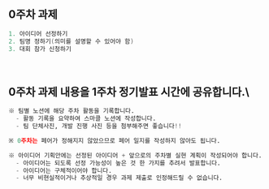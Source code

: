 ## 0주차 과제
```c++
1. 아이디어 선정하기
2. 팀명 정하기(의미를 설명할 수 있어야 함)
3. 대회 참가 신청하기
```

<br/>


## 0주차 과제 내용을 1주차 정기발표 시간에 공유합니다.\
```python
※ 팀별 노션에 해당 주차 활동을 기록합니다.
  - 활동 기록을 요약하여 스마클 노션에 작성합니다.
  - 팀 단체사진, 개발 진행 사진 등을 첨부해주면 좋습니다!!

※ 0주차는 페어가 정해지지 않았으므로 페어 일지를 작성하지 않아도 됩니다.

※ 아이디어 기획안에는 선정된 아이디어 + 앞으로의 주차별 실현 계획이 작성되어야 합니다.
  - 아이디어는 되도록 선정 가능성이 높은 것 한 가지를 추려서 발표합니다.
  - 아이디어는 구체적이어야 합니다.
  - 너무 비현실적이거나 추상적일 경우 과제 제출로 인정해드릴 수 없습니다.
```
